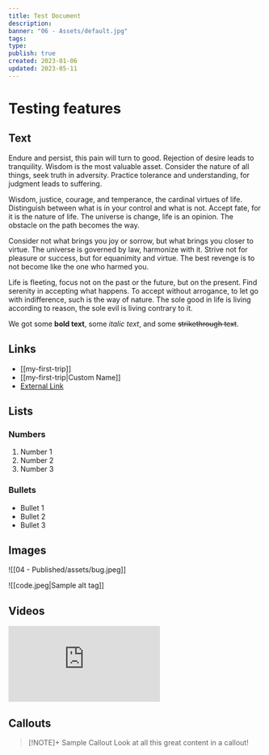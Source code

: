 ```yaml
---
title: Test Document
description:
banner: "06 - Assets/default.jpg"
tags:
type:
publish: true
created: 2023-01-06
updated: 2023-05-11
---
```


# Testing features

## Text

Endure and persist, this pain will turn to good. Rejection of desire leads to tranquility. Wisdom is the most valuable asset. Consider the nature of all things, seek truth in adversity. Practice tolerance and understanding, for judgment leads to suffering.

Wisdom, justice, courage, and temperance, the cardinal virtues of life. Distinguish between what is in your control and what is not. Accept fate, for it is the nature of life. The universe is change, life is an opinion. The obstacle on the path becomes the way.

Consider not what brings you joy or sorrow, but what brings you closer to virtue. The universe is governed by law, harmonize with it. Strive not for pleasure or success, but for equanimity and virtue. The best revenge is to not become like the one who harmed you.

Life is fleeting, focus not on the past or the future, but on the present. Find serenity in accepting what happens. To accept without arrogance, to let go with indifference, such is the way of nature. The sole good in life is living according to reason, the sole evil is living contrary to it.

We got some **bold text**, some _italic text_, and some ~~strikethrough text~~.

## Links

- [[my-first-trip]]
- [[my-first-trip|Custom Name]]
- [External Link](https://google.com)

## Lists

### Numbers

1. Number 1
2. Number 2
3. Number 3

### Bullets

- Bullet 1
- Bullet 2
- Bullet 3

## Images

![[04 - Published/assets/bug.jpeg]]

![[code.jpeg|Sample alt tag]]
## Videos

<iframe src="https://www.youtube.com/embed/sCkWsAAwpF8" title="YouTube video player" frameborder="0" allow="accelerometer; autoplay; clipboard-write; encrypted-media; gyroscope; picture-in-picture; web-share" allowfullscreen></iframe>

## Callouts

> [!NOTE]+ Sample Callout
> Look at all this great content in a callout!